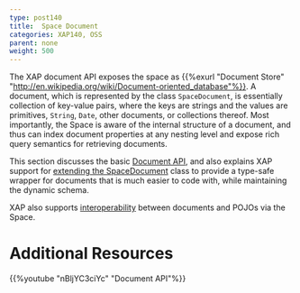 ```yaml
---
type: post140
title:  Space Document
categories: XAP140, OSS
parent: none
weight: 500
---
```



The XAP document API exposes the space as {{%exurl "Document Store" "http://en.wikipedia.org/wiki/Document-oriented_database"%}}. A document, which is represented by the class `SpaceDocument`, is essentially collection of key-value pairs, where the keys are strings and the values are primitives, `String`, `Date`, other documents, or collections thereof. Most importantly, the Space is aware of the internal structure of a document, and thus can index document properties at any nesting level and expose rich query semantics for retrieving documents.

This section discusses the basic [Document API](./document-api.html), and also explains XAP support for [extending the SpaceDocument](./document-extending.html) class to provide a type-safe wrapper for documents that is much easier to code with, while maintaining the dynamic schema.

XAP also supports [interoperability](./document-pojo-interoperability.html) between documents and POJOs via the Space.

# Additional Resources
{{%youtube "nBljYC3ciYc"  "Document API"%}}
